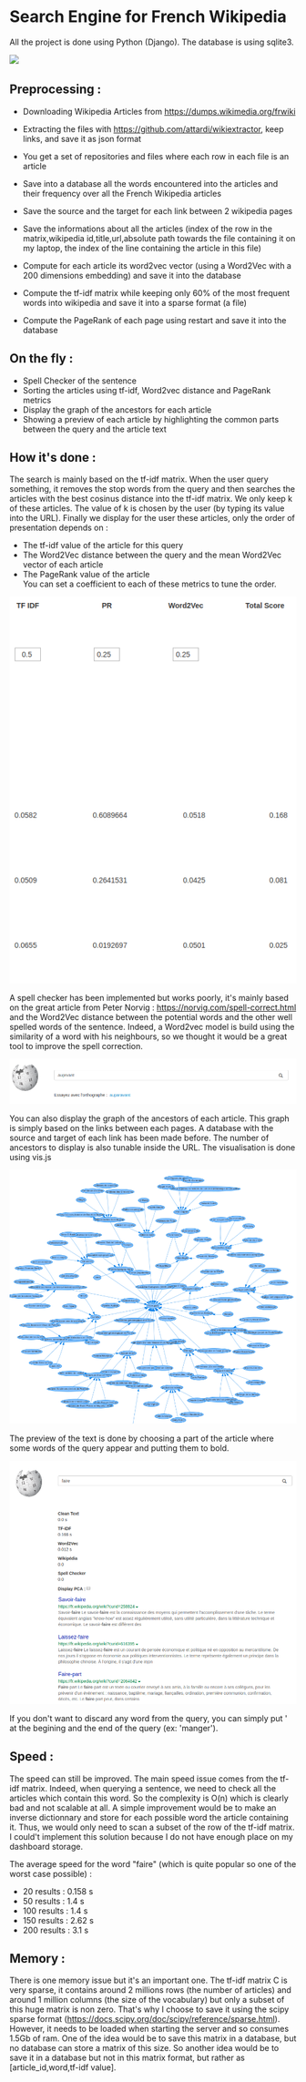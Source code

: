 # Search Engine for French Wikipedia

All the project is done using Python (Django). The database is using sqlite3.

![](wikipedia_search_engine.gif)

## Preprocessing :

- Downloading Wikipedia Articles from https://dumps.wikimedia.org/frwiki
- Extracting the files with https://github.com/attardi/wikiextractor, keep links, and save it as json format
- You get a set of repositories and files where each row in each file is an article

- Save into a database all the words encountered into the articles and their frequency over all the French Wikipedia articles
- Save the source and the target for each link between 2 wikipedia pages
- Save the informations about all the articles (index of the row in the matrix,wikipedia id,title,url,absolute path towards the file containing it on my laptop, the index of the line containing the article in this file)
- Compute for each article its word2vec vector (using a Word2Vec with a 200 dimensions embedding) and save it into the database
- Compute the tf-idf matrix while keeping only 60% of the most frequent words into wikipedia and save it into a sparse format (a file)
- Compute the PageRank of each page using restart and save it into the database

## On the fly :

- Spell Checker of the sentence
- Sorting the articles using tf-idf, Word2vec distance and PageRank metrics
- Display the graph of the ancestors for each article
- Showing a preview of each article by highlighting the common parts between the query and the article text

## How it's done :

The search is mainly based on the tf-idf matrix. When the user query something, it removes the stop words from the query and then searches the articles with the best cosinus distance into the tf-idf matrix. We only keep k of these articles. The value of k is chosen by the user (by typing its value into the URL). Finally we display for the user these articles, only the order of presentation depends on : 
- The tf-idf value of the article for this query
- The Word2Vec distance between the query and the mean Word2Vec vector of each article
- The PageRank value of the article <br />
You can set a coefficient to each of these metrics to tune the order.

![](Images/metrics.png)

A spell checker has been implemented but works poorly, it's mainly based on the great article from Peter Norvig : https://norvig.com/spell-correct.html and the Word2Vec distance between the potential words and the other well spelled words of the sentence. Indeed, a Word2vec model is build using the similarity of a word with his neighbours, so we thought it would be a great tool to improve the spell correction.

![](Images/spell_checker.png)

You can also display the graph of the ancestors of each article. This graph is simply based on the links between each pages. A database with the source and target of each link has been made before. The number of ancestors to display is also tunable inside the URL. The visualisation is done using vis.js

![](Images/graph.png)


The preview of the text is done by choosing a part of the article where some words of the query appear and putting them to bold.

![](Images/highlight_text.png)

If you don't want to discard any word from the query, you can simply put ' at the begining and the end of the query (ex: 'manger').

## Speed :

The speed can still be improved. The main speed issue comes from the tf-idf matrix. Indeed, when querying a sentence, we need to check all the articles which contain this word. So the complexity is O(n) which is clearly bad and not scalable at all. A simple improvement would be to make an inverse dictionnary and store for each possible word the article containing it. Thus, we would only need to scan a subset of the row of the tf-idf matrix. I could't implement this solution because I do not have enough place on my dashboard storage.

The average speed for the word "faire" (which is quite popular so one of the worst case possible) :

- 20 results : 0.158 s 
- 50 results : 1.4 s
- 100 results : 1.4 s
- 150 results : 2.62 s
- 200 results : 3.1 s


## Memory :

There is one memory issue but it's an important one. The tf-idf matrix C is very sparse, it contains around 2 millions rows (the number of articles) and around 1 million columns (the size of the vocabulary) but only a subset of this huge matrix is non zero. That's why I choose to save it using the scipy sparse format (https://docs.scipy.org/doc/scipy/reference/sparse.html). However, it needs to be loaded when starting the server and so consumes 1.5Gb of ram. One of the idea would be to save this matrix in a database, but no database can store a matrix of this size. So another idea would be to save it in a database but not in this matrix format, but rather as [article_id,word,tf-idf value]. 

